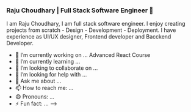 ### Raju Choudhary | Full Stack Software Engineer 👋
I am Raju Choudhary, I am full stack software engineer. I enjoy creating projects from scratch - Design - Development - Deployment. I have experience as UI/UX designer, Frontend developer and Bacckend Developer.

- 🔭 I’m currently working on ... Advanced React Course
- 🌱 I’m currently learning ...
- 👯 I’m looking to collaborate on ...
- 🤔 I’m looking for help with ...
- 💬 Ask me about ...
- 📫 How to reach me: ...
- 😄 Pronouns: ...
- ⚡ Fun fact: ...
-->
